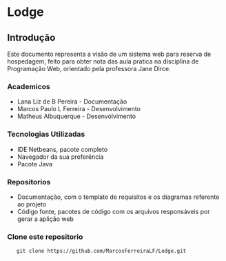 # Lodge

## Introdução
Este documento representa a visão de um sistema web para reserva de hospedagem, feito para obter nota das aula pratica na disciplina de Programação Web, orientado pela professora Jane Dirce.


### Academicos
- Lana Liz de B Pereira - Documentação
- Marcos Paulo L Ferreira - Desenvolvimento
- Matheus Albuquerque - Desenvolvimento


### Tecnologias Utilizadas
- IDE Netbeans, pacote completo
- Navegador da sua preferência
- Pacote Java


### Repositorios
- Documentação, com o template de requisitos e os diagramas referente ao projeto
- Código fonte, pacotes de código com os arquivos responsáveis por gerar a aplição web

 
### Clone este repositorio
 ```
	git clone https://github.com/MarcosFerreiraLF/Lodge.git 
 ```

